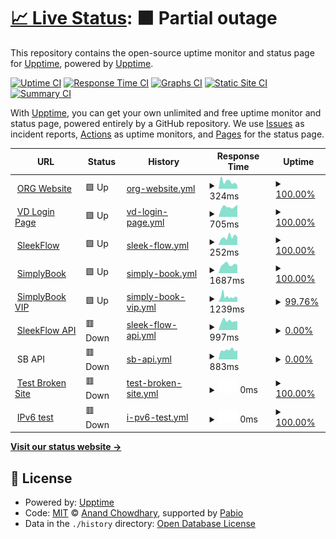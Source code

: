 # [📈 Live Status](https://upptime.github.io/upptime): <!--live status--> **🟧 Partial outage**

This repository contains the open-source uptime monitor and status page for [Upptime](https://upptime.js.org), powered by [Upptime](https://github.com/upptime/upptime).

[![Uptime CI](https://github.com/bobbyorg/upptime_org/workflows/Uptime%20CI/badge.svg)](https://github.com/bobbyorg/upptime_org/actions?query=workflow%3A%22Uptime+CI%22)
[![Response Time CI](https://github.com/bobbyorg/upptime_org/workflows/Response%20Time%20CI/badge.svg)](https://github.com/bobbyorg/upptime_org/actions?query=workflow%3A%22Response+Time+CI%22)
[![Graphs CI](https://github.com/bobbyorg/upptime_org/workflows/Graphs%20CI/badge.svg)](https://github.com/bobbyorg/upptime_org/actions?query=workflow%3A%22Graphs+CI%22)
[![Static Site CI](https://github.com/bobbyorg/upptime_org/workflows/Static%20Site%20CI/badge.svg)](https://github.com/bobbyorg/upptime_org/actions?query=workflow%3A%22Static+Site+CI%22)
[![Summary CI](https://github.com/bobbyorg/upptime_org/workflows/Summary%20CI/badge.svg)](https://github.com/bobbyorg/upptime_org/actions?query=workflow%3A%22Summary+CI%22)

With [Upptime](https://upptime.js.org), you can get your own unlimited and free uptime monitor and status page, powered entirely by a GitHub repository. We use [Issues](https://github.com/upptime/upptime/issues) as incident reports, [Actions](https://github.com/bobbyorg/upptime_org/actions) as uptime monitors, and [Pages](https://upptime.github.io/upptime) for the status page.

<!--start: status pages-->
<!-- This summary is generated by Upptime (https://github.com/upptime/upptime) -->
<!-- Do not edit this manually, your changes will be overwritten -->
<!-- prettier-ignore -->
| URL | Status | History | Response Time | Uptime |
| --- | ------ | ------- | ------------- | ------ |
| <img alt="" src="https://icons.duckduckgo.com/ip3/www.orientalremediesgroup.com.ico" height="13"> [ORG Website](https://www.orientalremediesgroup.com/) | 🟩 Up | [org-website.yml](https://github.com/bobbyorg/upptime_org/commits/HEAD/history/org-website.yml) | <details><summary><img alt="Response time graph" src="./graphs/org-website/response-time-week.png" height="20"> 324ms</summary><br><a href="https://bobbyorg.github.io/upptime_org/history/org-website"><img alt="Response time 368" src="https://img.shields.io/endpoint?url=https%3A%2F%2Fraw.githubusercontent.com%2Fbobbyorg%2Fupptime_org%2FHEAD%2Fapi%2Forg-website%2Fresponse-time.json"></a><br><a href="https://bobbyorg.github.io/upptime_org/history/org-website"><img alt="24-hour response time 163" src="https://img.shields.io/endpoint?url=https%3A%2F%2Fraw.githubusercontent.com%2Fbobbyorg%2Fupptime_org%2FHEAD%2Fapi%2Forg-website%2Fresponse-time-day.json"></a><br><a href="https://bobbyorg.github.io/upptime_org/history/org-website"><img alt="7-day response time 324" src="https://img.shields.io/endpoint?url=https%3A%2F%2Fraw.githubusercontent.com%2Fbobbyorg%2Fupptime_org%2FHEAD%2Fapi%2Forg-website%2Fresponse-time-week.json"></a><br><a href="https://bobbyorg.github.io/upptime_org/history/org-website"><img alt="30-day response time 368" src="https://img.shields.io/endpoint?url=https%3A%2F%2Fraw.githubusercontent.com%2Fbobbyorg%2Fupptime_org%2FHEAD%2Fapi%2Forg-website%2Fresponse-time-month.json"></a><br><a href="https://bobbyorg.github.io/upptime_org/history/org-website"><img alt="1-year response time 368" src="https://img.shields.io/endpoint?url=https%3A%2F%2Fraw.githubusercontent.com%2Fbobbyorg%2Fupptime_org%2FHEAD%2Fapi%2Forg-website%2Fresponse-time-year.json"></a></details> | <details><summary><a href="https://bobbyorg.github.io/upptime_org/history/org-website">100.00%</a></summary><a href="https://bobbyorg.github.io/upptime_org/history/org-website"><img alt="All-time uptime 100.00%" src="https://img.shields.io/endpoint?url=https%3A%2F%2Fraw.githubusercontent.com%2Fbobbyorg%2Fupptime_org%2FHEAD%2Fapi%2Forg-website%2Fuptime.json"></a><br><a href="https://bobbyorg.github.io/upptime_org/history/org-website"><img alt="24-hour uptime 100.00%" src="https://img.shields.io/endpoint?url=https%3A%2F%2Fraw.githubusercontent.com%2Fbobbyorg%2Fupptime_org%2FHEAD%2Fapi%2Forg-website%2Fuptime-day.json"></a><br><a href="https://bobbyorg.github.io/upptime_org/history/org-website"><img alt="7-day uptime 100.00%" src="https://img.shields.io/endpoint?url=https%3A%2F%2Fraw.githubusercontent.com%2Fbobbyorg%2Fupptime_org%2FHEAD%2Fapi%2Forg-website%2Fuptime-week.json"></a><br><a href="https://bobbyorg.github.io/upptime_org/history/org-website"><img alt="30-day uptime 100.00%" src="https://img.shields.io/endpoint?url=https%3A%2F%2Fraw.githubusercontent.com%2Fbobbyorg%2Fupptime_org%2FHEAD%2Fapi%2Forg-website%2Fuptime-month.json"></a><br><a href="https://bobbyorg.github.io/upptime_org/history/org-website"><img alt="1-year uptime 100.00%" src="https://img.shields.io/endpoint?url=https%3A%2F%2Fraw.githubusercontent.com%2Fbobbyorg%2Fupptime_org%2FHEAD%2Fapi%2Forg-website%2Fuptime-year.json"></a></details>
| <img alt="" src="https://icons.duckduckgo.com/ip3/hub.vaultdragon.com.ico" height="13"> [VD Login Page](https://hub.vaultdragon.com/login) | 🟩 Up | [vd-login-page.yml](https://github.com/bobbyorg/upptime_org/commits/HEAD/history/vd-login-page.yml) | <details><summary><img alt="Response time graph" src="./graphs/vd-login-page/response-time-week.png" height="20"> 705ms</summary><br><a href="https://bobbyorg.github.io/upptime_org/history/vd-login-page"><img alt="Response time 754" src="https://img.shields.io/endpoint?url=https%3A%2F%2Fraw.githubusercontent.com%2Fbobbyorg%2Fupptime_org%2FHEAD%2Fapi%2Fvd-login-page%2Fresponse-time.json"></a><br><a href="https://bobbyorg.github.io/upptime_org/history/vd-login-page"><img alt="24-hour response time 859" src="https://img.shields.io/endpoint?url=https%3A%2F%2Fraw.githubusercontent.com%2Fbobbyorg%2Fupptime_org%2FHEAD%2Fapi%2Fvd-login-page%2Fresponse-time-day.json"></a><br><a href="https://bobbyorg.github.io/upptime_org/history/vd-login-page"><img alt="7-day response time 705" src="https://img.shields.io/endpoint?url=https%3A%2F%2Fraw.githubusercontent.com%2Fbobbyorg%2Fupptime_org%2FHEAD%2Fapi%2Fvd-login-page%2Fresponse-time-week.json"></a><br><a href="https://bobbyorg.github.io/upptime_org/history/vd-login-page"><img alt="30-day response time 754" src="https://img.shields.io/endpoint?url=https%3A%2F%2Fraw.githubusercontent.com%2Fbobbyorg%2Fupptime_org%2FHEAD%2Fapi%2Fvd-login-page%2Fresponse-time-month.json"></a><br><a href="https://bobbyorg.github.io/upptime_org/history/vd-login-page"><img alt="1-year response time 754" src="https://img.shields.io/endpoint?url=https%3A%2F%2Fraw.githubusercontent.com%2Fbobbyorg%2Fupptime_org%2FHEAD%2Fapi%2Fvd-login-page%2Fresponse-time-year.json"></a></details> | <details><summary><a href="https://bobbyorg.github.io/upptime_org/history/vd-login-page">100.00%</a></summary><a href="https://bobbyorg.github.io/upptime_org/history/vd-login-page"><img alt="All-time uptime 100.00%" src="https://img.shields.io/endpoint?url=https%3A%2F%2Fraw.githubusercontent.com%2Fbobbyorg%2Fupptime_org%2FHEAD%2Fapi%2Fvd-login-page%2Fuptime.json"></a><br><a href="https://bobbyorg.github.io/upptime_org/history/vd-login-page"><img alt="24-hour uptime 100.00%" src="https://img.shields.io/endpoint?url=https%3A%2F%2Fraw.githubusercontent.com%2Fbobbyorg%2Fupptime_org%2FHEAD%2Fapi%2Fvd-login-page%2Fuptime-day.json"></a><br><a href="https://bobbyorg.github.io/upptime_org/history/vd-login-page"><img alt="7-day uptime 100.00%" src="https://img.shields.io/endpoint?url=https%3A%2F%2Fraw.githubusercontent.com%2Fbobbyorg%2Fupptime_org%2FHEAD%2Fapi%2Fvd-login-page%2Fuptime-week.json"></a><br><a href="https://bobbyorg.github.io/upptime_org/history/vd-login-page"><img alt="30-day uptime 100.00%" src="https://img.shields.io/endpoint?url=https%3A%2F%2Fraw.githubusercontent.com%2Fbobbyorg%2Fupptime_org%2FHEAD%2Fapi%2Fvd-login-page%2Fuptime-month.json"></a><br><a href="https://bobbyorg.github.io/upptime_org/history/vd-login-page"><img alt="1-year uptime 100.00%" src="https://img.shields.io/endpoint?url=https%3A%2F%2Fraw.githubusercontent.com%2Fbobbyorg%2Fupptime_org%2FHEAD%2Fapi%2Fvd-login-page%2Fuptime-year.json"></a></details>
| <img alt="" src="https://icons.duckduckgo.com/ip3/app.sleekflow.io.ico" height="13"> [SleekFlow](https://app.sleekflow.io/) | 🟩 Up | [sleek-flow.yml](https://github.com/bobbyorg/upptime_org/commits/HEAD/history/sleek-flow.yml) | <details><summary><img alt="Response time graph" src="./graphs/sleek-flow/response-time-week.png" height="20"> 252ms</summary><br><a href="https://bobbyorg.github.io/upptime_org/history/sleek-flow"><img alt="Response time 214" src="https://img.shields.io/endpoint?url=https%3A%2F%2Fraw.githubusercontent.com%2Fbobbyorg%2Fupptime_org%2FHEAD%2Fapi%2Fsleek-flow%2Fresponse-time.json"></a><br><a href="https://bobbyorg.github.io/upptime_org/history/sleek-flow"><img alt="24-hour response time 248" src="https://img.shields.io/endpoint?url=https%3A%2F%2Fraw.githubusercontent.com%2Fbobbyorg%2Fupptime_org%2FHEAD%2Fapi%2Fsleek-flow%2Fresponse-time-day.json"></a><br><a href="https://bobbyorg.github.io/upptime_org/history/sleek-flow"><img alt="7-day response time 252" src="https://img.shields.io/endpoint?url=https%3A%2F%2Fraw.githubusercontent.com%2Fbobbyorg%2Fupptime_org%2FHEAD%2Fapi%2Fsleek-flow%2Fresponse-time-week.json"></a><br><a href="https://bobbyorg.github.io/upptime_org/history/sleek-flow"><img alt="30-day response time 214" src="https://img.shields.io/endpoint?url=https%3A%2F%2Fraw.githubusercontent.com%2Fbobbyorg%2Fupptime_org%2FHEAD%2Fapi%2Fsleek-flow%2Fresponse-time-month.json"></a><br><a href="https://bobbyorg.github.io/upptime_org/history/sleek-flow"><img alt="1-year response time 214" src="https://img.shields.io/endpoint?url=https%3A%2F%2Fraw.githubusercontent.com%2Fbobbyorg%2Fupptime_org%2FHEAD%2Fapi%2Fsleek-flow%2Fresponse-time-year.json"></a></details> | <details><summary><a href="https://bobbyorg.github.io/upptime_org/history/sleek-flow">100.00%</a></summary><a href="https://bobbyorg.github.io/upptime_org/history/sleek-flow"><img alt="All-time uptime 99.60%" src="https://img.shields.io/endpoint?url=https%3A%2F%2Fraw.githubusercontent.com%2Fbobbyorg%2Fupptime_org%2FHEAD%2Fapi%2Fsleek-flow%2Fuptime.json"></a><br><a href="https://bobbyorg.github.io/upptime_org/history/sleek-flow"><img alt="24-hour uptime 100.00%" src="https://img.shields.io/endpoint?url=https%3A%2F%2Fraw.githubusercontent.com%2Fbobbyorg%2Fupptime_org%2FHEAD%2Fapi%2Fsleek-flow%2Fuptime-day.json"></a><br><a href="https://bobbyorg.github.io/upptime_org/history/sleek-flow"><img alt="7-day uptime 100.00%" src="https://img.shields.io/endpoint?url=https%3A%2F%2Fraw.githubusercontent.com%2Fbobbyorg%2Fupptime_org%2FHEAD%2Fapi%2Fsleek-flow%2Fuptime-week.json"></a><br><a href="https://bobbyorg.github.io/upptime_org/history/sleek-flow"><img alt="30-day uptime 99.60%" src="https://img.shields.io/endpoint?url=https%3A%2F%2Fraw.githubusercontent.com%2Fbobbyorg%2Fupptime_org%2FHEAD%2Fapi%2Fsleek-flow%2Fuptime-month.json"></a><br><a href="https://bobbyorg.github.io/upptime_org/history/sleek-flow"><img alt="1-year uptime 99.60%" src="https://img.shields.io/endpoint?url=https%3A%2F%2Fraw.githubusercontent.com%2Fbobbyorg%2Fupptime_org%2FHEAD%2Fapi%2Fsleek-flow%2Fuptime-year.json"></a></details>
| <img alt="" src="https://icons.duckduckgo.com/ip3/orientalremediesgroup.secure.simplybook.asia.ico" height="13"> [SimplyBook](https://orientalremediesgroup.secure.simplybook.asia/v2/index/index) | 🟩 Up | [simply-book.yml](https://github.com/bobbyorg/upptime_org/commits/HEAD/history/simply-book.yml) | <details><summary><img alt="Response time graph" src="./graphs/simply-book/response-time-week.png" height="20"> 1687ms</summary><br><a href="https://bobbyorg.github.io/upptime_org/history/simply-book"><img alt="Response time 1619" src="https://img.shields.io/endpoint?url=https%3A%2F%2Fraw.githubusercontent.com%2Fbobbyorg%2Fupptime_org%2FHEAD%2Fapi%2Fsimply-book%2Fresponse-time.json"></a><br><a href="https://bobbyorg.github.io/upptime_org/history/simply-book"><img alt="24-hour response time 1557" src="https://img.shields.io/endpoint?url=https%3A%2F%2Fraw.githubusercontent.com%2Fbobbyorg%2Fupptime_org%2FHEAD%2Fapi%2Fsimply-book%2Fresponse-time-day.json"></a><br><a href="https://bobbyorg.github.io/upptime_org/history/simply-book"><img alt="7-day response time 1687" src="https://img.shields.io/endpoint?url=https%3A%2F%2Fraw.githubusercontent.com%2Fbobbyorg%2Fupptime_org%2FHEAD%2Fapi%2Fsimply-book%2Fresponse-time-week.json"></a><br><a href="https://bobbyorg.github.io/upptime_org/history/simply-book"><img alt="30-day response time 1619" src="https://img.shields.io/endpoint?url=https%3A%2F%2Fraw.githubusercontent.com%2Fbobbyorg%2Fupptime_org%2FHEAD%2Fapi%2Fsimply-book%2Fresponse-time-month.json"></a><br><a href="https://bobbyorg.github.io/upptime_org/history/simply-book"><img alt="1-year response time 1619" src="https://img.shields.io/endpoint?url=https%3A%2F%2Fraw.githubusercontent.com%2Fbobbyorg%2Fupptime_org%2FHEAD%2Fapi%2Fsimply-book%2Fresponse-time-year.json"></a></details> | <details><summary><a href="https://bobbyorg.github.io/upptime_org/history/simply-book">100.00%</a></summary><a href="https://bobbyorg.github.io/upptime_org/history/simply-book"><img alt="All-time uptime 100.00%" src="https://img.shields.io/endpoint?url=https%3A%2F%2Fraw.githubusercontent.com%2Fbobbyorg%2Fupptime_org%2FHEAD%2Fapi%2Fsimply-book%2Fuptime.json"></a><br><a href="https://bobbyorg.github.io/upptime_org/history/simply-book"><img alt="24-hour uptime 100.00%" src="https://img.shields.io/endpoint?url=https%3A%2F%2Fraw.githubusercontent.com%2Fbobbyorg%2Fupptime_org%2FHEAD%2Fapi%2Fsimply-book%2Fuptime-day.json"></a><br><a href="https://bobbyorg.github.io/upptime_org/history/simply-book"><img alt="7-day uptime 100.00%" src="https://img.shields.io/endpoint?url=https%3A%2F%2Fraw.githubusercontent.com%2Fbobbyorg%2Fupptime_org%2FHEAD%2Fapi%2Fsimply-book%2Fuptime-week.json"></a><br><a href="https://bobbyorg.github.io/upptime_org/history/simply-book"><img alt="30-day uptime 100.00%" src="https://img.shields.io/endpoint?url=https%3A%2F%2Fraw.githubusercontent.com%2Fbobbyorg%2Fupptime_org%2FHEAD%2Fapi%2Fsimply-book%2Fuptime-month.json"></a><br><a href="https://bobbyorg.github.io/upptime_org/history/simply-book"><img alt="1-year uptime 100.00%" src="https://img.shields.io/endpoint?url=https%3A%2F%2Fraw.githubusercontent.com%2Fbobbyorg%2Fupptime_org%2FHEAD%2Fapi%2Fsimply-book%2Fuptime-year.json"></a></details>
| <img alt="" src="https://icons.duckduckgo.com/ip3/orientalremediesgroup.secure.simplybook.vip.ico" height="13"> [SimplyBook VIP](https://orientalremediesgroup.secure.simplybook.vip/v2/index/index) | 🟩 Up | [simply-book-vip.yml](https://github.com/bobbyorg/upptime_org/commits/HEAD/history/simply-book-vip.yml) | <details><summary><img alt="Response time graph" src="./graphs/simply-book-vip/response-time-week.png" height="20"> 1239ms</summary><br><a href="https://bobbyorg.github.io/upptime_org/history/simply-book-vip"><img alt="Response time 1552" src="https://img.shields.io/endpoint?url=https%3A%2F%2Fraw.githubusercontent.com%2Fbobbyorg%2Fupptime_org%2FHEAD%2Fapi%2Fsimply-book-vip%2Fresponse-time.json"></a><br><a href="https://bobbyorg.github.io/upptime_org/history/simply-book-vip"><img alt="24-hour response time 1087" src="https://img.shields.io/endpoint?url=https%3A%2F%2Fraw.githubusercontent.com%2Fbobbyorg%2Fupptime_org%2FHEAD%2Fapi%2Fsimply-book-vip%2Fresponse-time-day.json"></a><br><a href="https://bobbyorg.github.io/upptime_org/history/simply-book-vip"><img alt="7-day response time 1239" src="https://img.shields.io/endpoint?url=https%3A%2F%2Fraw.githubusercontent.com%2Fbobbyorg%2Fupptime_org%2FHEAD%2Fapi%2Fsimply-book-vip%2Fresponse-time-week.json"></a><br><a href="https://bobbyorg.github.io/upptime_org/history/simply-book-vip"><img alt="30-day response time 1552" src="https://img.shields.io/endpoint?url=https%3A%2F%2Fraw.githubusercontent.com%2Fbobbyorg%2Fupptime_org%2FHEAD%2Fapi%2Fsimply-book-vip%2Fresponse-time-month.json"></a><br><a href="https://bobbyorg.github.io/upptime_org/history/simply-book-vip"><img alt="1-year response time 1552" src="https://img.shields.io/endpoint?url=https%3A%2F%2Fraw.githubusercontent.com%2Fbobbyorg%2Fupptime_org%2FHEAD%2Fapi%2Fsimply-book-vip%2Fresponse-time-year.json"></a></details> | <details><summary><a href="https://bobbyorg.github.io/upptime_org/history/simply-book-vip">99.76%</a></summary><a href="https://bobbyorg.github.io/upptime_org/history/simply-book-vip"><img alt="All-time uptime 99.84%" src="https://img.shields.io/endpoint?url=https%3A%2F%2Fraw.githubusercontent.com%2Fbobbyorg%2Fupptime_org%2FHEAD%2Fapi%2Fsimply-book-vip%2Fuptime.json"></a><br><a href="https://bobbyorg.github.io/upptime_org/history/simply-book-vip"><img alt="24-hour uptime 100.00%" src="https://img.shields.io/endpoint?url=https%3A%2F%2Fraw.githubusercontent.com%2Fbobbyorg%2Fupptime_org%2FHEAD%2Fapi%2Fsimply-book-vip%2Fuptime-day.json"></a><br><a href="https://bobbyorg.github.io/upptime_org/history/simply-book-vip"><img alt="7-day uptime 99.76%" src="https://img.shields.io/endpoint?url=https%3A%2F%2Fraw.githubusercontent.com%2Fbobbyorg%2Fupptime_org%2FHEAD%2Fapi%2Fsimply-book-vip%2Fuptime-week.json"></a><br><a href="https://bobbyorg.github.io/upptime_org/history/simply-book-vip"><img alt="30-day uptime 99.84%" src="https://img.shields.io/endpoint?url=https%3A%2F%2Fraw.githubusercontent.com%2Fbobbyorg%2Fupptime_org%2FHEAD%2Fapi%2Fsimply-book-vip%2Fuptime-month.json"></a><br><a href="https://bobbyorg.github.io/upptime_org/history/simply-book-vip"><img alt="1-year uptime 99.84%" src="https://img.shields.io/endpoint?url=https%3A%2F%2Fraw.githubusercontent.com%2Fbobbyorg%2Fupptime_org%2FHEAD%2Fapi%2Fsimply-book-vip%2Fuptime-year.json"></a></details>
| <img alt="" src="https://icons.duckduckgo.com/ip3/api.sleekflow.io.ico" height="13"> [SleekFlow API](https://api.sleekflow.io/api/analytic?startDate=2025-01-01&endDate=2025-01-02) | 🟥 Down | [sleek-flow-api.yml](https://github.com/bobbyorg/upptime_org/commits/HEAD/history/sleek-flow-api.yml) | <details><summary><img alt="Response time graph" src="./graphs/sleek-flow-api/response-time-week.png" height="20"> 997ms</summary><br><a href="https://bobbyorg.github.io/upptime_org/history/sleek-flow-api"><img alt="Response time 988" src="https://img.shields.io/endpoint?url=https%3A%2F%2Fraw.githubusercontent.com%2Fbobbyorg%2Fupptime_org%2FHEAD%2Fapi%2Fsleek-flow-api%2Fresponse-time.json"></a><br><a href="https://bobbyorg.github.io/upptime_org/history/sleek-flow-api"><img alt="24-hour response time 959" src="https://img.shields.io/endpoint?url=https%3A%2F%2Fraw.githubusercontent.com%2Fbobbyorg%2Fupptime_org%2FHEAD%2Fapi%2Fsleek-flow-api%2Fresponse-time-day.json"></a><br><a href="https://bobbyorg.github.io/upptime_org/history/sleek-flow-api"><img alt="7-day response time 997" src="https://img.shields.io/endpoint?url=https%3A%2F%2Fraw.githubusercontent.com%2Fbobbyorg%2Fupptime_org%2FHEAD%2Fapi%2Fsleek-flow-api%2Fresponse-time-week.json"></a><br><a href="https://bobbyorg.github.io/upptime_org/history/sleek-flow-api"><img alt="30-day response time 988" src="https://img.shields.io/endpoint?url=https%3A%2F%2Fraw.githubusercontent.com%2Fbobbyorg%2Fupptime_org%2FHEAD%2Fapi%2Fsleek-flow-api%2Fresponse-time-month.json"></a><br><a href="https://bobbyorg.github.io/upptime_org/history/sleek-flow-api"><img alt="1-year response time 988" src="https://img.shields.io/endpoint?url=https%3A%2F%2Fraw.githubusercontent.com%2Fbobbyorg%2Fupptime_org%2FHEAD%2Fapi%2Fsleek-flow-api%2Fresponse-time-year.json"></a></details> | <details><summary><a href="https://bobbyorg.github.io/upptime_org/history/sleek-flow-api">0.00%</a></summary><a href="https://bobbyorg.github.io/upptime_org/history/sleek-flow-api"><img alt="All-time uptime 0.00%" src="https://img.shields.io/endpoint?url=https%3A%2F%2Fraw.githubusercontent.com%2Fbobbyorg%2Fupptime_org%2FHEAD%2Fapi%2Fsleek-flow-api%2Fuptime.json"></a><br><a href="https://bobbyorg.github.io/upptime_org/history/sleek-flow-api"><img alt="24-hour uptime 0.00%" src="https://img.shields.io/endpoint?url=https%3A%2F%2Fraw.githubusercontent.com%2Fbobbyorg%2Fupptime_org%2FHEAD%2Fapi%2Fsleek-flow-api%2Fuptime-day.json"></a><br><a href="https://bobbyorg.github.io/upptime_org/history/sleek-flow-api"><img alt="7-day uptime 0.00%" src="https://img.shields.io/endpoint?url=https%3A%2F%2Fraw.githubusercontent.com%2Fbobbyorg%2Fupptime_org%2FHEAD%2Fapi%2Fsleek-flow-api%2Fuptime-week.json"></a><br><a href="https://bobbyorg.github.io/upptime_org/history/sleek-flow-api"><img alt="30-day uptime 0.00%" src="https://img.shields.io/endpoint?url=https%3A%2F%2Fraw.githubusercontent.com%2Fbobbyorg%2Fupptime_org%2FHEAD%2Fapi%2Fsleek-flow-api%2Fuptime-month.json"></a><br><a href="https://bobbyorg.github.io/upptime_org/history/sleek-flow-api"><img alt="1-year uptime 0.00%" src="https://img.shields.io/endpoint?url=https%3A%2F%2Fraw.githubusercontent.com%2Fbobbyorg%2Fupptime_org%2FHEAD%2Fapi%2Fsleek-flow-api%2Fuptime-year.json"></a></details>
| <img alt="" src="https://icons.duckduckgo.com/ip3/null.ico" height="13"> SB API | 🟥 Down | [sb-api.yml](https://github.com/bobbyorg/upptime_org/commits/HEAD/history/sb-api.yml) | <details><summary><img alt="Response time graph" src="./graphs/sb-api/response-time-week.png" height="20"> 883ms</summary><br><a href="https://bobbyorg.github.io/upptime_org/history/sb-api"><img alt="Response time 915" src="https://img.shields.io/endpoint?url=https%3A%2F%2Fraw.githubusercontent.com%2Fbobbyorg%2Fupptime_org%2FHEAD%2Fapi%2Fsb-api%2Fresponse-time.json"></a><br><a href="https://bobbyorg.github.io/upptime_org/history/sb-api"><img alt="24-hour response time 869" src="https://img.shields.io/endpoint?url=https%3A%2F%2Fraw.githubusercontent.com%2Fbobbyorg%2Fupptime_org%2FHEAD%2Fapi%2Fsb-api%2Fresponse-time-day.json"></a><br><a href="https://bobbyorg.github.io/upptime_org/history/sb-api"><img alt="7-day response time 883" src="https://img.shields.io/endpoint?url=https%3A%2F%2Fraw.githubusercontent.com%2Fbobbyorg%2Fupptime_org%2FHEAD%2Fapi%2Fsb-api%2Fresponse-time-week.json"></a><br><a href="https://bobbyorg.github.io/upptime_org/history/sb-api"><img alt="30-day response time 915" src="https://img.shields.io/endpoint?url=https%3A%2F%2Fraw.githubusercontent.com%2Fbobbyorg%2Fupptime_org%2FHEAD%2Fapi%2Fsb-api%2Fresponse-time-month.json"></a><br><a href="https://bobbyorg.github.io/upptime_org/history/sb-api"><img alt="1-year response time 915" src="https://img.shields.io/endpoint?url=https%3A%2F%2Fraw.githubusercontent.com%2Fbobbyorg%2Fupptime_org%2FHEAD%2Fapi%2Fsb-api%2Fresponse-time-year.json"></a></details> | <details><summary><a href="https://bobbyorg.github.io/upptime_org/history/sb-api">0.00%</a></summary><a href="https://bobbyorg.github.io/upptime_org/history/sb-api"><img alt="All-time uptime 0.00%" src="https://img.shields.io/endpoint?url=https%3A%2F%2Fraw.githubusercontent.com%2Fbobbyorg%2Fupptime_org%2FHEAD%2Fapi%2Fsb-api%2Fuptime.json"></a><br><a href="https://bobbyorg.github.io/upptime_org/history/sb-api"><img alt="24-hour uptime 0.00%" src="https://img.shields.io/endpoint?url=https%3A%2F%2Fraw.githubusercontent.com%2Fbobbyorg%2Fupptime_org%2FHEAD%2Fapi%2Fsb-api%2Fuptime-day.json"></a><br><a href="https://bobbyorg.github.io/upptime_org/history/sb-api"><img alt="7-day uptime 0.00%" src="https://img.shields.io/endpoint?url=https%3A%2F%2Fraw.githubusercontent.com%2Fbobbyorg%2Fupptime_org%2FHEAD%2Fapi%2Fsb-api%2Fuptime-week.json"></a><br><a href="https://bobbyorg.github.io/upptime_org/history/sb-api"><img alt="30-day uptime 0.00%" src="https://img.shields.io/endpoint?url=https%3A%2F%2Fraw.githubusercontent.com%2Fbobbyorg%2Fupptime_org%2FHEAD%2Fapi%2Fsb-api%2Fuptime-month.json"></a><br><a href="https://bobbyorg.github.io/upptime_org/history/sb-api"><img alt="1-year uptime 0.00%" src="https://img.shields.io/endpoint?url=https%3A%2F%2Fraw.githubusercontent.com%2Fbobbyorg%2Fupptime_org%2FHEAD%2Fapi%2Fsb-api%2Fuptime-year.json"></a></details>
| <img alt="" src="https://icons.duckduckgo.com/ip3/thissitedoesnotexist.koj.co.ico" height="13"> [Test Broken Site](https://thissitedoesnotexist.koj.co) | 🟥 Down | [test-broken-site.yml](https://github.com/bobbyorg/upptime_org/commits/HEAD/history/test-broken-site.yml) | <details><summary><img alt="Response time graph" src="./graphs/test-broken-site/response-time-week.png" height="20"> 0ms</summary><br><a href="https://bobbyorg.github.io/upptime_org/history/test-broken-site"><img alt="Response time 0" src="https://img.shields.io/endpoint?url=https%3A%2F%2Fraw.githubusercontent.com%2Fbobbyorg%2Fupptime_org%2FHEAD%2Fapi%2Ftest-broken-site%2Fresponse-time.json"></a><br><a href="https://bobbyorg.github.io/upptime_org/history/test-broken-site"><img alt="24-hour response time 0" src="https://img.shields.io/endpoint?url=https%3A%2F%2Fraw.githubusercontent.com%2Fbobbyorg%2Fupptime_org%2FHEAD%2Fapi%2Ftest-broken-site%2Fresponse-time-day.json"></a><br><a href="https://bobbyorg.github.io/upptime_org/history/test-broken-site"><img alt="7-day response time 0" src="https://img.shields.io/endpoint?url=https%3A%2F%2Fraw.githubusercontent.com%2Fbobbyorg%2Fupptime_org%2FHEAD%2Fapi%2Ftest-broken-site%2Fresponse-time-week.json"></a><br><a href="https://bobbyorg.github.io/upptime_org/history/test-broken-site"><img alt="30-day response time 0" src="https://img.shields.io/endpoint?url=https%3A%2F%2Fraw.githubusercontent.com%2Fbobbyorg%2Fupptime_org%2FHEAD%2Fapi%2Ftest-broken-site%2Fresponse-time-month.json"></a><br><a href="https://bobbyorg.github.io/upptime_org/history/test-broken-site"><img alt="1-year response time 0" src="https://img.shields.io/endpoint?url=https%3A%2F%2Fraw.githubusercontent.com%2Fbobbyorg%2Fupptime_org%2FHEAD%2Fapi%2Ftest-broken-site%2Fresponse-time-year.json"></a></details> | <details><summary><a href="https://bobbyorg.github.io/upptime_org/history/test-broken-site">100.00%</a></summary><a href="https://bobbyorg.github.io/upptime_org/history/test-broken-site"><img alt="All-time uptime 100.00%" src="https://img.shields.io/endpoint?url=https%3A%2F%2Fraw.githubusercontent.com%2Fbobbyorg%2Fupptime_org%2FHEAD%2Fapi%2Ftest-broken-site%2Fuptime.json"></a><br><a href="https://bobbyorg.github.io/upptime_org/history/test-broken-site"><img alt="24-hour uptime 100.00%" src="https://img.shields.io/endpoint?url=https%3A%2F%2Fraw.githubusercontent.com%2Fbobbyorg%2Fupptime_org%2FHEAD%2Fapi%2Ftest-broken-site%2Fuptime-day.json"></a><br><a href="https://bobbyorg.github.io/upptime_org/history/test-broken-site"><img alt="7-day uptime 100.00%" src="https://img.shields.io/endpoint?url=https%3A%2F%2Fraw.githubusercontent.com%2Fbobbyorg%2Fupptime_org%2FHEAD%2Fapi%2Ftest-broken-site%2Fuptime-week.json"></a><br><a href="https://bobbyorg.github.io/upptime_org/history/test-broken-site"><img alt="30-day uptime 100.00%" src="https://img.shields.io/endpoint?url=https%3A%2F%2Fraw.githubusercontent.com%2Fbobbyorg%2Fupptime_org%2FHEAD%2Fapi%2Ftest-broken-site%2Fuptime-month.json"></a><br><a href="https://bobbyorg.github.io/upptime_org/history/test-broken-site"><img alt="1-year uptime 100.00%" src="https://img.shields.io/endpoint?url=https%3A%2F%2Fraw.githubusercontent.com%2Fbobbyorg%2Fupptime_org%2FHEAD%2Fapi%2Ftest-broken-site%2Fuptime-year.json"></a></details>
| <img alt="" src="https://icons.duckduckgo.com/ip3/null.ico" height="13"> [IPv6 test](forwardemail.net) | 🟥 Down | [i-pv6-test.yml](https://github.com/bobbyorg/upptime_org/commits/HEAD/history/i-pv6-test.yml) | <details><summary><img alt="Response time graph" src="./graphs/i-pv6-test/response-time-week.png" height="20"> 0ms</summary><br><a href="https://bobbyorg.github.io/upptime_org/history/i-pv6-test"><img alt="Response time 0" src="https://img.shields.io/endpoint?url=https%3A%2F%2Fraw.githubusercontent.com%2Fbobbyorg%2Fupptime_org%2FHEAD%2Fapi%2Fi-pv6-test%2Fresponse-time.json"></a><br><a href="https://bobbyorg.github.io/upptime_org/history/i-pv6-test"><img alt="24-hour response time 0" src="https://img.shields.io/endpoint?url=https%3A%2F%2Fraw.githubusercontent.com%2Fbobbyorg%2Fupptime_org%2FHEAD%2Fapi%2Fi-pv6-test%2Fresponse-time-day.json"></a><br><a href="https://bobbyorg.github.io/upptime_org/history/i-pv6-test"><img alt="7-day response time 0" src="https://img.shields.io/endpoint?url=https%3A%2F%2Fraw.githubusercontent.com%2Fbobbyorg%2Fupptime_org%2FHEAD%2Fapi%2Fi-pv6-test%2Fresponse-time-week.json"></a><br><a href="https://bobbyorg.github.io/upptime_org/history/i-pv6-test"><img alt="30-day response time 0" src="https://img.shields.io/endpoint?url=https%3A%2F%2Fraw.githubusercontent.com%2Fbobbyorg%2Fupptime_org%2FHEAD%2Fapi%2Fi-pv6-test%2Fresponse-time-month.json"></a><br><a href="https://bobbyorg.github.io/upptime_org/history/i-pv6-test"><img alt="1-year response time 0" src="https://img.shields.io/endpoint?url=https%3A%2F%2Fraw.githubusercontent.com%2Fbobbyorg%2Fupptime_org%2FHEAD%2Fapi%2Fi-pv6-test%2Fresponse-time-year.json"></a></details> | <details><summary><a href="https://bobbyorg.github.io/upptime_org/history/i-pv6-test">100.00%</a></summary><a href="https://bobbyorg.github.io/upptime_org/history/i-pv6-test"><img alt="All-time uptime 100.00%" src="https://img.shields.io/endpoint?url=https%3A%2F%2Fraw.githubusercontent.com%2Fbobbyorg%2Fupptime_org%2FHEAD%2Fapi%2Fi-pv6-test%2Fuptime.json"></a><br><a href="https://bobbyorg.github.io/upptime_org/history/i-pv6-test"><img alt="24-hour uptime 100.00%" src="https://img.shields.io/endpoint?url=https%3A%2F%2Fraw.githubusercontent.com%2Fbobbyorg%2Fupptime_org%2FHEAD%2Fapi%2Fi-pv6-test%2Fuptime-day.json"></a><br><a href="https://bobbyorg.github.io/upptime_org/history/i-pv6-test"><img alt="7-day uptime 100.00%" src="https://img.shields.io/endpoint?url=https%3A%2F%2Fraw.githubusercontent.com%2Fbobbyorg%2Fupptime_org%2FHEAD%2Fapi%2Fi-pv6-test%2Fuptime-week.json"></a><br><a href="https://bobbyorg.github.io/upptime_org/history/i-pv6-test"><img alt="30-day uptime 100.00%" src="https://img.shields.io/endpoint?url=https%3A%2F%2Fraw.githubusercontent.com%2Fbobbyorg%2Fupptime_org%2FHEAD%2Fapi%2Fi-pv6-test%2Fuptime-month.json"></a><br><a href="https://bobbyorg.github.io/upptime_org/history/i-pv6-test"><img alt="1-year uptime 100.00%" src="https://img.shields.io/endpoint?url=https%3A%2F%2Fraw.githubusercontent.com%2Fbobbyorg%2Fupptime_org%2FHEAD%2Fapi%2Fi-pv6-test%2Fuptime-year.json"></a></details>

<!--end: status pages-->

[**Visit our status website →**](https://upptime.github.io/upptime)

## 📄 License

- Powered by: [Upptime](https://github.com/upptime/upptime)
- Code: [MIT](./LICENSE) © [Anand Chowdhary](https://anandchowdhary.com), supported by [Pabio](https://pabio.com)
- Data in the `./history` directory: [Open Database License](https://opendatacommons.org/licenses/odbl/1-0/)
